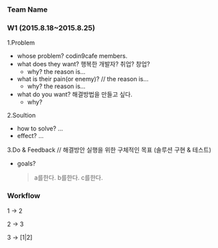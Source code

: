 ### Team Name

### W1 (2015.8.18~2015.8.25)

1.Problem

  - whose problem? codin9cafe members.
  - what does they want? 행복한 개발자? 취업? 창업?
    - why? the reason is...
  - what is their pain(or enemy)? // the reason is...
    - why? the reason is...
  - what do you want? 해결방법을 만들고 싶다.
    - why?
    
2.Soultion

  - how to solve? ...
  - effect? ...

3.Do & Feedback // 해결방안 실행을 위한 구체적인 목표 (솔루션 구현 & 테스트)

  - goals?
    > a를한다.
    > b를한다.
    > c를한다.


### Workflow

1 -> 2

2 -> 3

3 -> [1|2]
